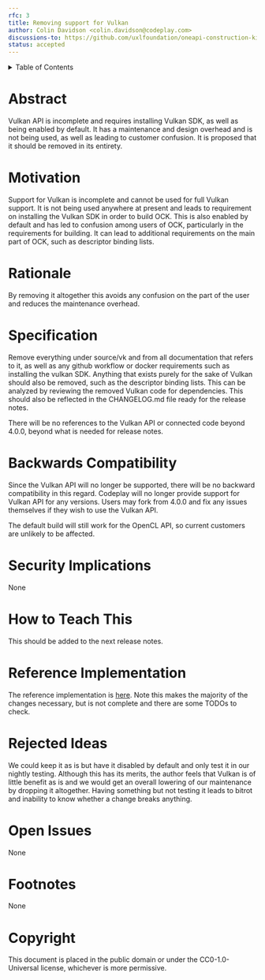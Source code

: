 ```yaml
---
rfc: 3
title: Removing support for Vulkan
author: Colin Davidson <colin.davidson@codeplay.com>
discussions-to: https://github.com/uxlfoundation/oneapi-construction-kit/discussions/670
status: accepted
---
```


<details markdown="1">
<summary>Table of Contents</summary>
* Table of Contents
{:toc}
</details>

# Abstract

Vulkan API is incomplete and requires installing Vulkan SDK, as well as being
enabled by default. It has a maintenance and design overhead and is not being
used, as well as leading to customer confusion. It is proposed that it should be
removed in its entirety.

# Motivation

Support for Vulkan is incomplete and cannot be used for full Vulkan support. It
is not being used anywhere at present and leads to requirement on installing the
Vulkan SDK in order to build OCK. This is also enabled by default and has led to
confusion among users of OCK, particularly in the requirements for building. It
can lead to additional requirements on the main part of OCK, such as descriptor
binding lists.

# Rationale

By removing it altogether this avoids any confusion on the part of the user and
reduces the maintenance overhead.

# Specification

Remove everything under source/vk and from all documentation that refers to it,
as well as any github workflow or docker requirements such as installing the
vulkan SDK. Anything that exists purely for the sake of Vulkan should also be
removed, such as the descriptor binding lists. This can be analyzed by reviewing
the removed Vulkan code for dependencies. This should also be reflected in the
CHANGELOG.md file ready for the release notes.

There will be no references to the Vulkan API or connected code beyond 4.0.0,
beyond what is needed for release notes.

# Backwards Compatibility

Since the Vulkan API will no longer be supported, there will be no backward
compatibility in this regard. Codeplay will no longer provide support for Vulkan
API for any versions. Users may fork from 4.0.0 and fix any issues themselves if
they wish to use the Vulkan API.

The default build will still work for the OpenCL API, so current customers are
unlikely to be affected.

# Security Implications

None

# How to Teach This

This should be added to the next release notes.

# Reference Implementation

The reference implementation is
[here](https://github.com/uxlfoundation/oneapi-construction-kit/pull/648). Note
this makes the majority of the changes necessary, but is not complete and there
are some TODOs to check.

# Rejected Ideas

We could keep it as is but have it disabled by default and only test it in our
nightly testing. Although this has its merits, the author feels that Vulkan is
of little benefit as is and we would get an overall lowering of our maintenance
by dropping it altogether. Having something but not testing it leads to bitrot
and inability to know whether a change breaks anything.

# Open Issues

None

# Footnotes

None

# Copyright

This document is placed in the public domain or under the
CC0-1.0-Universal license, whichever is more permissive.
